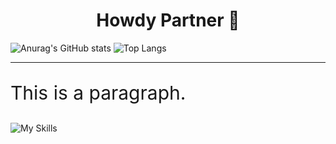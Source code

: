 
<h1 align="center">Howdy Partner 👾</h1>


![Anurag's GitHub stats](https://github-readme-stats.vercel.app/api?username=sherifElhabibi&theme=aura&show_icons=true) ![Top Langs](https://github-readme-stats.vercel.app/api/top-langs/?username=sherifElhabibi&theme=aura&layout=compact)

<hr>
<p style="font-size:30px">This is a paragraph.</p>


![My Skills](https://skillicons.dev/icons?i=c,cpp,js,html,css,jquery,bootstrap,sass&theme=light)
